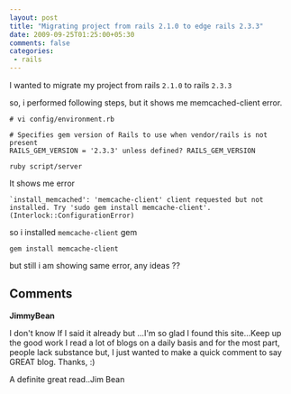 ```yaml
---
layout: post
title: "Migrating project from rails 2.1.0 to edge rails 2.3.3"
date: 2009-09-25T01:25:00+05:30
comments: false
categories:
 - rails
---
```


I wanted to migrate my project from rails `2.1.0` to rails `2.3.3`

so, i performed following steps, but it shows me memcached-client error.

```
# vi config/environment.rb

# Specifies gem version of Rails to use when vendor/rails is not present
RAILS_GEM_VERSION = '2.3.3' unless defined? RAILS_GEM_VERSION

ruby script/server
```

It shows me error
```
`install_memcached': 'memcache-client' client requested but not installed. Try 'sudo gem install memcache-client'. (Interlock::ConfigurationError)
```
so i installed `memcache-client` gem
```
gem install memcache-client
```
but still i am showing same error, any ideas ??

## Comments

**JimmyBean**

I don't know If I said it already but …I'm so glad I found this site…Keep up the good work I read a lot of blogs on a daily basis and for the most part, people lack substance but, I just wanted to make a quick comment to say GREAT blog. Thanks, :)

A definite great read..Jim Bean

